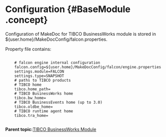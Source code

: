 # Configuration {#BaseModule .concept}

Configuration of MakeDoc for TIBCO BusinessWorks module is stored in $\{user.home\}/MakeDocConfig/falcon.properties.

Property file contains:

```

	# falcon engine internal configuration
	falcon.config=${user.home}/MakeDocConfig/falcon/engine.properties
	settings.module=FALCON
	settings.type=SNAPSHOT
	# paths to TIBCO products
	# TIBCO home
	tibco.home_path=
	# TIBCO BusinessWorks home
	tibco.bw_home=
	# TIBCO BusinessEvents home (up to 3.0)
	tibco.oldbe_home=
	# TIBCO runtime agent home
	tibco.tra_home=	
      
```

**Parent topic:**[TIBCO BusinessWorks Module](../../../modules/falcon/index.md)

